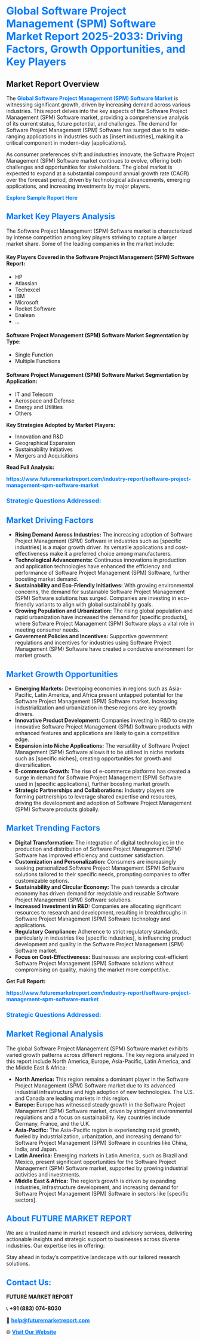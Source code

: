 <h1 style="color: #007BFF;">Global Software Project Management (SPM) Software Market Report 2025-2033: Driving Factors, Growth Opportunities, and Key Players</h1>

<section id="overview">
<h2>Market Report Overview</h2>
<p>The <a href="https://www.futuremarketreport.com/industry-report/software-project-management-spm-software-market" style="color: #007BFF; text-decoration: none;"><strong>Global Software Project Management (SPM) Software Market</strong></a> is witnessing significant growth, driven by increasing demand across various industries. This report delves into the key aspects of the Software Project Management (SPM) Software market, providing a comprehensive analysis of its current status, future potential, and challenges. The demand for Software Project Management (SPM) Software has surged due to its wide-ranging applications in industries such as [insert industries], making it a critical component in modern-day [applications].</p>
<p>As consumer preferences shift and industries innovate, the Software Project Management (SPM) Software market continues to evolve, offering both challenges and opportunities for stakeholders. The global market is expected to expand at a substantial compound annual growth rate (CAGR) over the forecast period, driven by technological advancements, emerging applications, and increasing investments by major players.</p>
</section>

<section id="overview">
<p><a href="https://www.futuremarketreport.com/request-sample/reportId=105944" style="color: #007BFF; text-decoration: none;"><strong>Explore Sample Report Here</strong></a></p>
</section>

<section id="key-players">
<h2 style="color: #007BFF;">Market Key Players Analysis</h2>
<p>The Software Project Management (SPM) Software market is characterized by intense competition among key players striving to capture a larger market share. Some of the leading companies in the market include:</p>
<h4>Key Players Covered in the Software Project Management (SPM) Software Report:</h4>
<ul><li>HP</li><li>Atlassian</li><li>Techexcel</li><li>IBM</li><li>Microsoft</li><li>Rocket Software</li><li>Enalean</li><li>...</li></ul>
<h4>Software Project Management (SPM) Software Market Segmentation by Type:</h4>
<ul><li>Single Function</li><li>Multiple Functions</li></ul>

<h4>Software Project Management (SPM) Software Market Segmentation by Application:</h4>
<ul><li>IT and Telecom</li><li>Aerospace and Defense</li><li>Energy and Utilities</li><li>Others</li></ul>
<p><strong>Key Strategies Adopted by Market Players:</strong></p>
<ul>
<li>Innovation and R&D</li>
<li>Geographical Expansion</li>
<li>Sustainability Initiatives</li>
<li>Mergers and Acquisitions</li>
</ul>
</section>

<section>
<p><strong>Read Full Analysis: </strong></p><a href="https://www.futuremarketreport.com/industry-report/software-project-management-spm-software-market" style="color: #007BFF; text-decoration: none;"><strong>https://www.futuremarketreport.com/industry-report/software-project-management-spm-software-market</strong></a>
<h3 style="color: #007BFF;">Strategic Questions Addressed:</h3>
</section>

<section id="driving-factors">
<h2 style="color: #007BFF;">Market Driving Factors</h2>
<ul>
<li><strong>Rising Demand Across Industries:</strong> The increasing adoption of Software Project Management (SPM) Software in industries such as [specific industries] is a major growth driver. Its versatile applications and cost-effectiveness make it a preferred choice among manufacturers.</li>
<li><strong>Technological Advancements:</strong> Continuous innovations in production and application technologies have enhanced the efficiency and performance of Software Project Management (SPM) Software, further boosting market demand.</li>
<li><strong>Sustainability and Eco-Friendly Initiatives:</strong> With growing environmental concerns, the demand for sustainable Software Project Management (SPM) Software solutions has surged. Companies are investing in eco-friendly variants to align with global sustainability goals.</li>
<li><strong>Growing Population and Urbanization:</strong> The rising global population and rapid urbanization have increased the demand for [specific products], where Software Project Management (SPM) Software plays a vital role in meeting consumer needs.</li>
<li><strong>Government Policies and Incentives:</strong> Supportive government regulations and incentives for industries using Software Project Management (SPM) Software have created a conducive environment for market growth.</li>
</ul>
</section>

<section id="growth-opportunities">
<h2 style="color: #007BFF;">Market Growth Opportunities</h2>
<ul>
<li><strong>Emerging Markets:</strong> Developing economies in regions such as Asia-Pacific, Latin America, and Africa present untapped potential for the Software Project Management (SPM) Software market. Increasing industrialization and urbanization in these regions are key growth drivers.</li>
<li><strong>Innovative Product Development:</strong> Companies investing in R&D to create innovative Software Project Management (SPM) Software products with enhanced features and applications are likely to gain a competitive edge.</li>
<li><strong>Expansion into Niche Applications:</strong> The versatility of Software Project Management (SPM) Software allows it to be utilized in niche markets such as [specific niches], creating opportunities for growth and diversification.</li>
<li><strong>E-commerce Growth:</strong> The rise of e-commerce platforms has created a surge in demand for Software Project Management (SPM) Software used in [specific applications], further boosting market growth.</li>
<li><strong>Strategic Partnerships and Collaborations:</strong> Industry players are forming partnerships to leverage shared expertise and resources, driving the development and adoption of Software Project Management (SPM) Software products globally.</li>
</ul>
</section>

<section id="trending-factors">
<h2 style="color: #007BFF;">Market Trending Factors</h2>
<ul>
<li><strong>Digital Transformation:</strong> The integration of digital technologies in the production and distribution of Software Project Management (SPM) Software has improved efficiency and customer satisfaction.</li>
<li><strong>Customization and Personalization:</strong> Consumers are increasingly seeking personalized Software Project Management (SPM) Software solutions tailored to their specific needs, prompting companies to offer customizable options.</li>
<li><strong>Sustainability and Circular Economy:</strong> The push towards a circular economy has driven demand for recyclable and reusable Software Project Management (SPM) Software solutions.</li>
<li><strong>Increased Investment in R&D:</strong> Companies are allocating significant resources to research and development, resulting in breakthroughs in Software Project Management (SPM) Software technology and applications.</li>
<li><strong>Regulatory Compliance:</strong> Adherence to strict regulatory standards, particularly in industries like [specific industries], is influencing product development and quality in the Software Project Management (SPM) Software market.</li>
<li><strong>Focus on Cost-Effectiveness:</strong> Businesses are exploring cost-efficient Software Project Management (SPM) Software solutions without compromising on quality, making the market more competitive.</li>
</ul>
</section>

<section>
<p><strong>Get Full Report: </strong></p><a href="https://www.futuremarketreport.com/industry-report/software-project-management-spm-software-market" style="color: #007BFF; text-decoration: none;"><strong>https://www.futuremarketreport.com/industry-report/software-project-management-spm-software-market</strong></a>
<h3 style="color: #007BFF;">Strategic Questions Addressed:</h3>
</section>


<section id="regional-analysis">
<h2 style="color: #007BFF;">Market Regional Analysis</h2>
<p>The global Software Project Management (SPM) Software market exhibits varied growth patterns across different regions. The key regions analyzed in this report include North America, Europe, Asia-Pacific, Latin America, and the Middle East & Africa:</p>
<ul>
<li><strong>North America:</strong> This region remains a dominant player in the Software Project Management (SPM) Software market due to its advanced industrial infrastructure and high adoption of new technologies. The U.S. and Canada are leading markets in this region.</li>
<li><strong>Europe:</strong> Europe has witnessed steady growth in the Software Project Management (SPM) Software market, driven by stringent environmental regulations and a focus on sustainability. Key countries include Germany, France, and the U.K.</li>
<li><strong>Asia-Pacific:</strong> The Asia-Pacific region is experiencing rapid growth, fueled by industrialization, urbanization, and increasing demand for Software Project Management (SPM) Software in countries like China, India, and Japan.</li>
<li><strong>Latin America:</strong> Emerging markets in Latin America, such as Brazil and Mexico, present significant opportunities for the Software Project Management (SPM) Software market, supported by growing industrial activities and investments.</li>
<li><strong>Middle East & Africa:</strong> The region’s growth is driven by expanding industries, infrastructure development, and increasing demand for Software Project Management (SPM) Software in sectors like [specific sectors].</li>
</ul>
</section>

<footer>
<h2 style="color: #007BFF;">About FUTURE MARKET REPORT</h2>
<p>We are a trusted name in market research and advisory services, delivering actionable insights and strategic support to businesses across diverse industries. Our expertise lies in offering:</p>

<p>Stay ahead in today’s competitive landscape with our tailored research solutions.</p>

<h2 style="color: #007BFF;">Contact Us:</h2>
<p><strong>FUTURE MARKET REPORT</strong></p>
<p>📞 <strong>+91 (883) 074-8030</strong></p>
<p>📧 <strong><a href="mailto:help@futuremarketreport.com" style="color: #007BFF;">help@futuremarketreport.com</a></strong></p>
<p>🌐 <strong><a href="https://www.futuremarketreport.com/" style="color: #007BFF;">Visit Our Website</a></strong></p>
</footer>